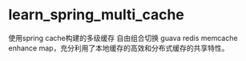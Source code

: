 # learn_spring_multi_cache
使用spring cache构建的多级缓存 自由组合切换 guava redis memcache enhance map，充分利用了本地缓存的高效和分布式缓存的共享特性。
